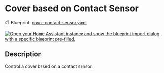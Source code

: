 # Cover based on Contact Sensor

📋 Blueprint: [cover-contact-sensor.yaml](cover-contact-sensor.yaml)

[![Open your Home Assistant instance and show the blueprint import dialog with a specific blueprint pre-filled.](https://my.home-assistant.io/badges/blueprint_import.svg)](https://my.home-assistant.io/redirect/blueprint_import/?blueprint_url=https%3A%2F%2Fgithub.com%2Fe4t-home%2Fhome-assistant-blueprints%2Fblob%2Fmain%2Fautomation%2Fcover-contact-sensor%2Fcover-contact-sensor.yaml)

## Description

Control a cover based on a contact sensor.
